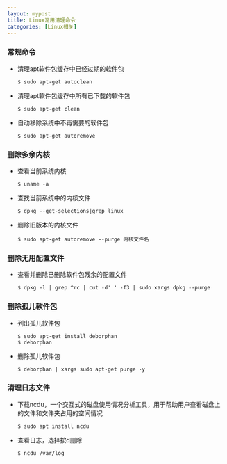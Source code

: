 ```yaml
---
layout: mypost
title: Linux常用清理命令
categories: [Linux相关]
---
```


### 常规命令
- 清理apt软件包缓存中已经过期的软件包
    ```shell
    $ sudo apt-get autoclean
    ```
- 清理apt软件包缓存中所有已下载的软件包
    ```shell
    $ sudo apt-get clean
    ```
- 自动移除系统中不再需要的软件包
    ```shell
    $ sudo apt-get autoremove
    ```

### 删除多余内核
- 查看当前系统内核
    ```shell
    $ uname -a
    ```
- 查找当前系统中的内核文件
    ```shell
    $ dpkg --get-selections|grep linux
    ```
- 删除旧版本的内核文件
    ```shell
    $ sudo apt-get autoremove --purge 内核文件名
    ```

### 删除无用配置文件
- 查看并删除已删除软件包残余的配置文件
    ```shell
    $ dpkg -l | grep ^rc | cut -d' ' -f3 | sudo xargs dpkg --purge
    ```

### 删除孤儿软件包
- 列出孤儿软件包
    ```shell
    $ sudo apt-get install deborphan
    $ deborphan
    ```
- 删除孤儿软件包
    ```shell
    $ deborphan | xargs sudo apt-get purge -y
    ```

### 清理日志文件
- 下载ncdu，一个交互式的磁盘使用情况分析工具，用于帮助用户查看磁盘上的文件和文件夹占用的空间情况
    ```shell
    $ sudo apt install ncdu
    ```
- 查看日志，选择按d删除
    ```shell
    $ ncdu /var/log
    ```